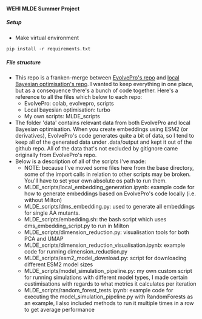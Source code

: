 #### WEHI MLDE Summer Project


##### Setup
- Make virtual environment
```python
pip install -r requirements.txt
```


##### File structure
 - This repo is a franken-merge between [EvolvePro's repo]() and [local Bayesian optimisation's repo](). I wanted to keep everything in one place, but as a consequence there's a bunch of code together. Here's a reference to all the files which below to each repo:
    - EvolvePro: colab, evolvepro, scripts
    - Local bayesian optimisation: turbo
    - My own scripts: MLDE_scripts
- The folder 'data' contains relevant data from both EvolvePro and local Bayesian optimisation. When you create embeddings using ESM2 (or derivatives), EvolvePro's code generates quite a bit of data, so I tend to keep all of the generated data under .data/output and kept it out of the github repo. All of the data that's not excluded by gitignore came originally from EvolvePro's repo.
- Below is a description of all of the scripts I've made:
    - NOTE: because I've moved some files here from the base directory, some of the import calls in relation to other scripts may be broken. You'll have to set your own absolute os path to run them.
    - MLDE_scripts/local_embedding_generation.ipynb: example code for how to generate embeddings based on EvolvePro's code locally (i.e. without Milton)
    - MLDE_scripts/dms_embedding.py: used to generate all embeddings for single AA mutants.
    - MLDE_scripts/embedding.sh: the bash script which uses dms_embedding_script.py to run in Milton
    - MLDE_scripts/dimension_reduction.py: visualisation tools for both PCA and UMAP
    - MLDE_scripts/dimension_reduction_visualisation.ipynb: example code for running dimension_reduction.py
    - MLDE_scripts/esm2_model_download.py: script for downloading different ESM2 model sizes
    - MLDE_scripts/model_simulation_pipeline.py: my own custom script for running simulations with different model types, I made certain custimisations with regards to what metrics it calculates per iteration
    - MLDE_scripts/random_forest_tests.ipynb: example code for executing the model_simulation_pipeline.py with RandomForests as an example, I also included methods to run it multiple times in a row to get average performance